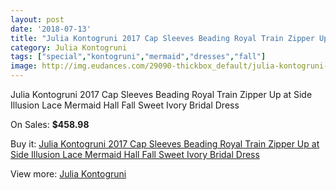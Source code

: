 ```yaml
---
layout: post
date: '2018-07-13'
title: "Julia Kontogruni 2017 Cap Sleeves Beading Royal Train Zipper Up at Side Illusion Lace Mermaid Hall Fall Sweet Ivory Bridal Dress"
category: Julia Kontogruni
tags: ["special","kontogruni","mermaid","dresses","fall"]
image: http://img.eudances.com/29090-thickbox_default/julia-kontogruni-2017-cap-sleeves-beading-royal-train-zipper-up-at-side-illusion-lace-mermaid-hall-fall-sweet-ivory-bridal-dress.jpg
---
```

Julia Kontogruni 2017 Cap Sleeves Beading Royal Train Zipper Up at Side Illusion Lace Mermaid Hall Fall Sweet Ivory Bridal Dress

On Sales: **$458.98**
<a href="https://www.eudances.com/en/julia-kontogruni/9491-julia-kontogruni-2017-cap-sleeves-beading-royal-train-zipper-up-at-side-illusion-lace-mermaid-hall-fall-sweet-ivory-bridal-dress.html"><amp-img layout="responsive" width="600" height="600" src="//img.eudances.com/29090-thickbox_default/julia-kontogruni-2017-cap-sleeves-beading-royal-train-zipper-up-at-side-illusion-lace-mermaid-hall-fall-sweet-ivory-bridal-dress.jpg" alt="Julia Kontogruni 2017 Cap Sleeves Beading Royal Train Zipper Up at Side Illusion Lace Mermaid Hall Fall Sweet Ivory Bridal Dress 0" /></a>
<a href="https://www.eudances.com/en/julia-kontogruni/9491-julia-kontogruni-2017-cap-sleeves-beading-royal-train-zipper-up-at-side-illusion-lace-mermaid-hall-fall-sweet-ivory-bridal-dress.html"><amp-img layout="responsive" width="600" height="600" src="//img.eudances.com/29092-thickbox_default/julia-kontogruni-2017-cap-sleeves-beading-royal-train-zipper-up-at-side-illusion-lace-mermaid-hall-fall-sweet-ivory-bridal-dress.jpg" alt="Julia Kontogruni 2017 Cap Sleeves Beading Royal Train Zipper Up at Side Illusion Lace Mermaid Hall Fall Sweet Ivory Bridal Dress 1" /></a>
<a href="https://www.eudances.com/en/julia-kontogruni/9491-julia-kontogruni-2017-cap-sleeves-beading-royal-train-zipper-up-at-side-illusion-lace-mermaid-hall-fall-sweet-ivory-bridal-dress.html"><amp-img layout="responsive" width="600" height="600" src="//img.eudances.com/29091-thickbox_default/julia-kontogruni-2017-cap-sleeves-beading-royal-train-zipper-up-at-side-illusion-lace-mermaid-hall-fall-sweet-ivory-bridal-dress.jpg" alt="Julia Kontogruni 2017 Cap Sleeves Beading Royal Train Zipper Up at Side Illusion Lace Mermaid Hall Fall Sweet Ivory Bridal Dress 2" /></a>

Buy it: [Julia Kontogruni 2017 Cap Sleeves Beading Royal Train Zipper Up at Side Illusion Lace Mermaid Hall Fall Sweet Ivory Bridal Dress](https://www.eudances.com/en/julia-kontogruni/9491-julia-kontogruni-2017-cap-sleeves-beading-royal-train-zipper-up-at-side-illusion-lace-mermaid-hall-fall-sweet-ivory-bridal-dress.html "Julia Kontogruni 2017 Cap Sleeves Beading Royal Train Zipper Up at Side Illusion Lace Mermaid Hall Fall Sweet Ivory Bridal Dress")

View more: [Julia Kontogruni](https://www.eudances.com/en/130-julia-kontogruni "Julia Kontogruni")